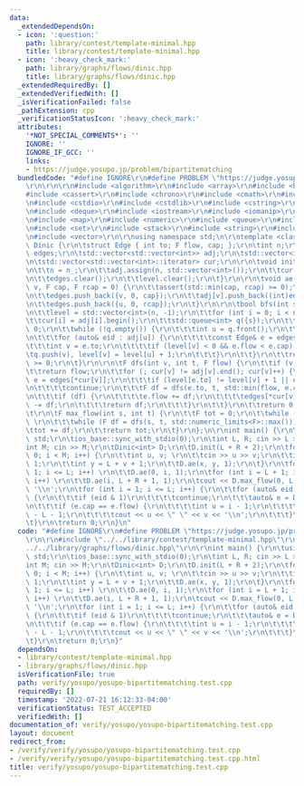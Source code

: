```yaml
---
data:
  _extendedDependsOn:
  - icon: ':question:'
    path: library/contest/template-minimal.hpp
    title: library/contest/template-minimal.hpp
  - icon: ':heavy_check_mark:'
    path: library/graphs/flows/dinic.hpp
    title: library/graphs/flows/dinic.hpp
  _extendedRequiredBy: []
  _extendedVerifiedWith: []
  _isVerificationFailed: false
  _pathExtension: cpp
  _verificationStatusIcon: ':heavy_check_mark:'
  attributes:
    '*NOT_SPECIAL_COMMENTS*': ''
    IGNORE: ''
    IGNORE_IF_GCC: ''
    links:
    - https://judge.yosupo.jp/problem/bipartitematching
  bundledCode: "#define IGNORE\r\n#define PROBLEM \"https://judge.yosupo.jp/problem/bipartitematching\"\
    \r\n\r\n\r\n#include <algorithm>\r\n#include <array>\r\n#include <bitset>\r\n\
    #include <cassert>\r\n#include <chrono>\r\n#include <cmath>\r\n#include <complex>\r\
    \n#include <cstdio>\r\n#include <cstdlib>\r\n#include <cstring>\r\n#include <ctime>\r\
    \n#include <deque>\r\n#include <iostream>\r\n#include <iomanip>\r\n#include <list>\r\
    \n#include <map>\r\n#include <numeric>\r\n#include <queue>\r\n#include <random>\r\
    \n#include <set>\r\n#include <stack>\r\n#include <string>\r\n#include <unordered_map>\r\
    \n#include <vector>\r\n\r\nusing namespace std;\n\r\ntemplate <class F> struct\
    \ Dinic {\r\n\tstruct Edge { int to; F flow, cap; };\r\n\tint n;\r\n\tstd::vector<Edge>\
    \ edges;\r\n\tstd::vector<std::vector<int>> adj;\r\n\tstd::vector<int> level;\r\
    \n\tstd::vector<std::vector<int>::iterator> cur;\r\n\r\n\tvoid init(int n_) {\r\
    \n\t\tn = n_;\r\n\t\tadj.assign(n, std::vector<int>());\r\n\t\tcur.assign(n, std::vector<int>::iterator());\r\
    \n\t\tedges.clear();\r\n\t\tlevel.clear();\r\n\t}\r\n\r\n\tvoid ae(int u, int\
    \ v, F cap, F rcap = 0) {\r\n\t\tassert(std::min(cap, rcap) >= 0);\r\n\t\tadj[u].push_back((int)edges.size());\r\
    \n\t\tedges.push_back({v, 0, cap});\r\n\t\tadj[v].push_back((int)edges.size());\r\
    \n\t\tedges.push_back({u, 0, rcap});\r\n\t}\r\n\r\n\tbool bfs(int s, int t) {\r\
    \n\t\tlevel = std::vector<int>(n, -1);\r\n\t\tfor (int i = 0; i < n; i++)\r\n\t\
    \t\tcur[i] = adj[i].begin();\r\n\t\tstd::queue<int> q({s});\r\n\t\tlevel[s] =\
    \ 0;\r\n\t\twhile (!q.empty()) {\r\n\t\t\tint u = q.front();\r\n\t\t\tq.pop();\r\
    \n\t\t\tfor (auto& eid : adj[u]) {\r\n\t\t\t\tconst Edge& e = edges[eid];\r\n\t\
    \t\t\tint v = e.to;\r\n\t\t\t\tif (level[v] < 0 && e.flow < e.cap) \r\n\t\t\t\t\
    \tq.push(v), level[v] = level[u] + 1;\r\n\t\t\t}\r\n\t\t}\r\n\t\treturn level[t]\
    \ >= 0;\r\n\t}\r\n\r\n\tF dfs(int v, int t, F flow) {\r\n\t\tif (v == t)\r\n\t\
    \t\treturn flow;\r\n\t\tfor (; cur[v] != adj[v].end(); cur[v]++) {\r\n\t\t\tEdge&\
    \ e = edges[*cur[v]];\r\n\t\t\tif (level[e.to] != level[v] + 1 || e.flow == e.cap)\r\
    \n\t\t\t\tcontinue;\r\n\t\t\tF df = dfs(e.to, t, std::min(flow, e.cap - e.flow));\r\
    \n\t\t\tif (df) {\r\n\t\t\t\te.flow += df;\r\n\t\t\t\tedges[*cur[v] ^ 1].flow\
    \ -= df;\r\n\t\t\t\treturn df;\r\n\t\t\t}\r\n\t\t}\r\n\t\treturn 0;\r\n\t}\r\n\
    \t\r\n\tF max_flow(int s, int t) {\r\n\t\tF tot = 0;\r\n\t\twhile (bfs(s, t))\
    \ \r\n\t\t\twhile (F df = dfs(s, t, std::numeric_limits<F>::max())) \r\n\t\t\t\
    \ttot += df;\r\n\t\treturn tot;\r\n\t}\r\n};\n\r\nint main() {\r\n\tusing namespace\
    \ std;\r\n\tios_base::sync_with_stdio(0);\r\n\tint L, R; cin >> L >> R;\r\n\t\
    int M; cin >> M;\r\n\tDinic<int> D;\r\n\tD.init(L + R + 2);\r\n\tfor (int i =\
    \ 0; i < M; i++) {\r\n\t\tint u, v; \r\n\t\tcin >> u >> v;\r\n\t\tint x = u +\
    \ 1;\r\n\t\tint y = L + v + 1;\r\n\t\tD.ae(x, y, 1);\r\n\t}\r\n\tfor (int i =\
    \ 1; i <= L; i++) \r\n\t\tD.ae(0, i, 1);\r\n\tfor (int i = L + 1; i <= L + R;\
    \ i++) \r\n\t\tD.ae(i, L + R + 1, 1);\r\n\tcout << D.max_flow(0, L + R + 1) <<\
    \ '\\n';\r\n\tfor (int i = 1; i <= L; i++) {\r\n\t\tfor (auto& eid : D.adj[i])\
    \ {\r\n\t\t\tif (eid & 1)\r\n\t\t\t\tcontinue;\r\n\t\t\tauto& e = D.edges[eid];\r\
    \n\t\t\tif (e.cap == e.flow) {\r\n\t\t\t\tint u = i - 1;\r\n\t\t\t\tint v = e.to\
    \ - L - 1;\r\n\t\t\t\tcout << u << \" \" << v << '\\n';\r\n\t\t\t}\r\n\t\t}\r\n\
    \t}\r\n\treturn 0;\r\n}\n"
  code: "#define IGNORE\r\n#define PROBLEM \"https://judge.yosupo.jp/problem/bipartitematching\"\
    \r\n\r\n#include \"../../library/contest/template-minimal.hpp\"\r\n#include \"\
    ../../library/graphs/flows/dinic.hpp\"\r\n\r\nint main() {\r\n\tusing namespace\
    \ std;\r\n\tios_base::sync_with_stdio(0);\r\n\tint L, R; cin >> L >> R;\r\n\t\
    int M; cin >> M;\r\n\tDinic<int> D;\r\n\tD.init(L + R + 2);\r\n\tfor (int i =\
    \ 0; i < M; i++) {\r\n\t\tint u, v; \r\n\t\tcin >> u >> v;\r\n\t\tint x = u +\
    \ 1;\r\n\t\tint y = L + v + 1;\r\n\t\tD.ae(x, y, 1);\r\n\t}\r\n\tfor (int i =\
    \ 1; i <= L; i++) \r\n\t\tD.ae(0, i, 1);\r\n\tfor (int i = L + 1; i <= L + R;\
    \ i++) \r\n\t\tD.ae(i, L + R + 1, 1);\r\n\tcout << D.max_flow(0, L + R + 1) <<\
    \ '\\n';\r\n\tfor (int i = 1; i <= L; i++) {\r\n\t\tfor (auto& eid : D.adj[i])\
    \ {\r\n\t\t\tif (eid & 1)\r\n\t\t\t\tcontinue;\r\n\t\t\tauto& e = D.edges[eid];\r\
    \n\t\t\tif (e.cap == e.flow) {\r\n\t\t\t\tint u = i - 1;\r\n\t\t\t\tint v = e.to\
    \ - L - 1;\r\n\t\t\t\tcout << u << \" \" << v << '\\n';\r\n\t\t\t}\r\n\t\t}\r\n\
    \t}\r\n\treturn 0;\r\n}"
  dependsOn:
  - library/contest/template-minimal.hpp
  - library/graphs/flows/dinic.hpp
  isVerificationFile: true
  path: verify/yosupo/yosupo-bipartitematching.test.cpp
  requiredBy: []
  timestamp: '2022-07-21 16:12:33-04:00'
  verificationStatus: TEST_ACCEPTED
  verifiedWith: []
documentation_of: verify/yosupo/yosupo-bipartitematching.test.cpp
layout: document
redirect_from:
- /verify/verify/yosupo/yosupo-bipartitematching.test.cpp
- /verify/verify/yosupo/yosupo-bipartitematching.test.cpp.html
title: verify/yosupo/yosupo-bipartitematching.test.cpp
---
```

